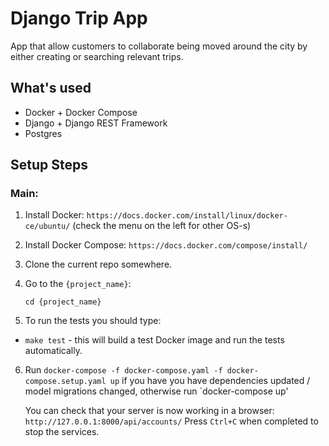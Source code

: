 # Django Trip App

App that allow customers to collaborate being moved around the city by either creating or searching relevant trips.

## What's used

* Docker + Docker Compose
* Django + Django REST Framework
* Postgres

## Setup Steps

### Main:

1. Install Docker: `https://docs.docker.com/install/linux/docker-ce/ubuntu/` (check the menu on the left for other OS-s)
2. Install Docker Compose: `https://docs.docker.com/compose/install/`
3. Clone the current repo somewhere.

4. Go to the `{project_name}`:<br/>

    `cd {project_name}`

5. To run the tests you should type:

* `make test` - this will build a test Docker image and run the tests automatically.

6. Run `docker-compose -f docker-compose.yaml -f docker-compose.setup.yaml up` if you have
   you have dependencies updated / model migrations changed, otherwise run `docker-compose up'

    You can check that your server is now working in a browser:
        `http://127.0.0.1:8000/api/accounts/`
    Press `Ctrl+C` when completed to stop the services.

